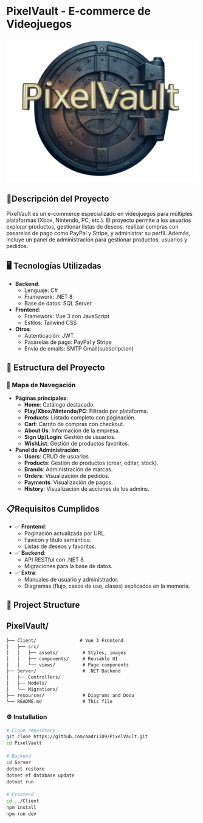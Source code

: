 # PixelVault - E-commerce de Videojuegos

![Logo representativo de PixelVault](resources//logo.png) 

## 📜Descripción del Proyecto
PixelVault es un e-commerce especializado en videojuegos para múltiples plataformas (Xbox, Nintendo, PC, etc.). El proyecto permite a los usuarios explorar productos, gestionar listas de deseos, realizar compras con pasarelas de pago como PayPal y Stripe, y administrar su perfil. Además, incluye un panel de administración para gestionar productos, usuarios y pedidos.

## 🖥️ Tecnologías Utilizadas
- **Backend**: 
  - Lenguaje: C# 
  - Framework: .NET 8
  - Base de datos: SQL Server
- **Frontend**: 
  - Framework: Vue 3 con JavaScript
  - Estilos: Tailwind CSS 
- **Otros**:
  - Autenticación: JWT
  - Pasarelas de pago: PayPal y Stripe
  - Envío de emails: SMTP Gmail(subscripcion)

## 🔗 Estructura del Proyecto
### 📌 Mapa de Navegación 
- **Páginas principales**:
  - **Home**: Catálogo destacado.
  - **Play/Xbox/Nintendo/PC**: Filtrado por plataforma.
  - **Products**: Listado completo con paginación.
  - **Cart**: Carrito de compras con checkout.
  - **About Us**: Información de la empresa.
  - **Sign Up/Login**: Gestión de usuarios.
  - **WishList**: Gestión de productos favoritos.
- **Panel de Administración**:
  - **Users**: CRUD de usuarios.
  - **Products**: Gestión de productos (crear, editar, stock).
  - **Brands**: Administración de marcas.
  - **Orders**: Visualización de pedidos.
  - **Payments**: Visualización de pagos.
  - **History**: Visualización de acciones de los admins.

## 📋Requisitos Cumplidos
- ✅ **Frontend**: 
  - Paginación actualizada por URL.
  - Favicon y título semántico.
  - Listas de deseos y favoritos.
- ✅ **Backend**: 
  - API RESTful con .NET 8.
  - Migraciones para la base de datos.
- ✅ **Extra**: 
  - Manuales de usuario y administrador.
  - Diagramas (flujo, casos de uso, clases) explicados en la memoria.

 ##  📂 Project Structure

## PixelVault/
```
├── Client/                # Vue 3 Frontend
│   ├── src/
│   │   ├── assets/         # Styles, images
│   │   ├── components/     # Reusable UI
│   │   └── views/          # Page components
├── Server/                 # .NET Backend
│   ├── Controllers/
│   ├── Models/
│   └── Migrations/                 
├── resources/              # Diagrams and Docu         
└── README.md               # This file
```
### ⚙️ Installation
```bash
# Clone repository
git clone https://github.com/aadrii09/PixelVault.git
cd PixelVault

# Backend
cd Server
dotnet restore
dotnet ef database update
dotnet run

# Frontend
cd ../Client
npm install
npm run dev
```
